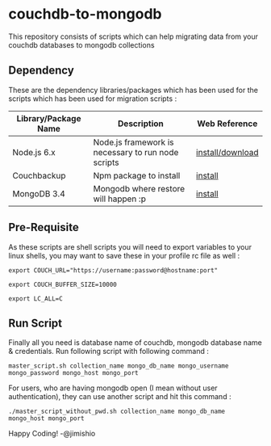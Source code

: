 # couchdb-to-mongodb
This repository consists of scripts which can help migrating data from your couchdb databases to mongodb collections

## Dependency
These are the dependency libraries/packages which has been used for the scripts which has been used for migration scripts : 

Library/Package Name | Description | Web Reference
---------------------|-------------|--------------
Node.js 6.x | Node.js framework is necessary to run node scripts | [install/download](https://www.digitalocean.com/community/tutorials/how-to-install-node-js-on-an-ubuntu-14-04-server)
Couchbackup | Npm package to install | [install](https://www.npmjs.com/package/couchbackup)
MongoDB 3.4 | Mongodb where restore will happen :p | [install](https://docs.mongodb.com/manual/tutorial/install-mongodb-on-ubuntu/)

## Pre-Requisite
As these scripts are shell scripts you will need to export variables to your linux shells, you may want to save these in your profile rc file as well : 

`export COUCH_URL="https://username:password@hostname:port"`

`export COUCH_BUFFER_SIZE=10000`

`export LC_ALL=C`

## Run Script
Finally all you need is database name of couchdb, mongodb database name & credentials. Run following script with following command : 

`master_script.sh collection_name mongo_db_name mongo_username mongo_password mongo_host mongo_port`

For users, who are having mongodb open (I mean without user authentication), they can use another script and hit this command : 

`./master_script_without_pwd.sh collection_name mongo_db_name mongo_host mongo_port`

Happy Coding!
-@jimishio
